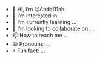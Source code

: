 - 👋 Hi, I’m @Abdal11ah
- 👀 I’m interested in ...
- 🌱 I’m currently learning ...
- 💞️ I’m looking to collaborate on ...
- 📫 How to reach me ...
- 😄 Pronouns: ...
- ⚡ Fun fact: ...

<!---
Abdal11ah/Abdal11ah is a ✨ special ✨ repository because its `README.md` (this file) appears on your GitHub profile.
You can click the Preview link to take a look at your changes.
--->
